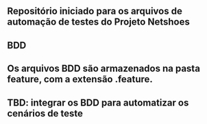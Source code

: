 ## Repositório iniciado para os arquivos de automação de testes do Projeto Netshoes

## BDD

## Os arquivos BDD são armazenados na pasta feature, com a extensão .feature.

## TBD: integrar os BDD para automatizar os cenários de teste
